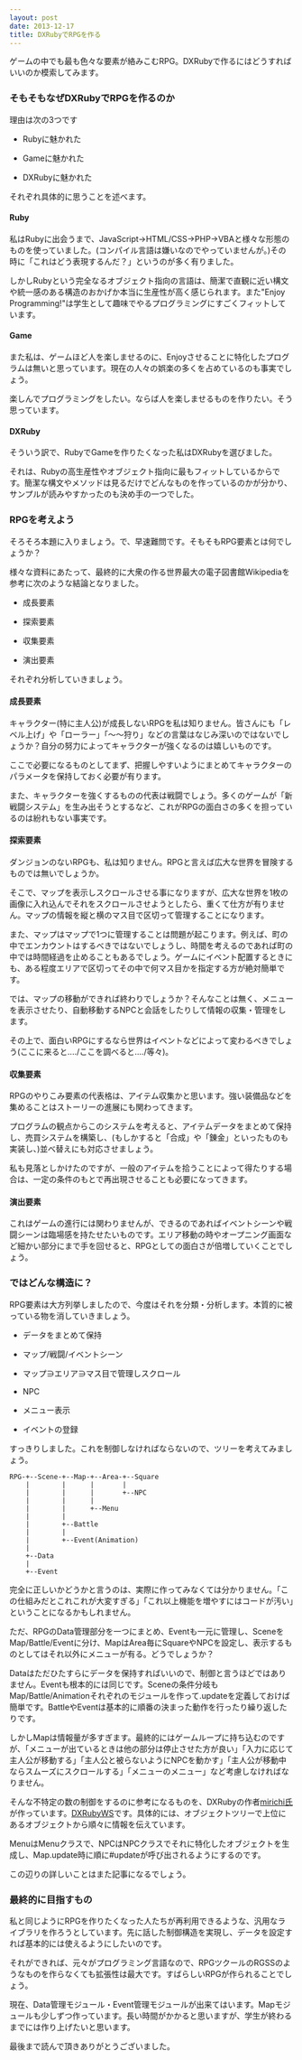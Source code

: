 ```yaml
---
layout: post
date: 2013-12-17
title: DXRubyでRPGを作る
---
```


ゲームの中でも最も色々な要素が絡みこむRPG。DXRubyで作るにはどうすればいいのか模索してみます。

### そもそもなぜDXRubyでRPGを作るのか

理由は次の3つです


* Rubyに魅かれた

* Gameに魅かれた

* DXRubyに魅かれた


それぞれ具体的に思うことを述べます。

#### Ruby

私はRubyに出会うまで、JavaScript→HTML/CSS→PHP→VBAと様々な形態のものを使っていました。(コンパイル言語は嫌いなのでやっていませんが。)その時に「これはどう表現するんだ？」というのが多く有りました。

しかしRubyという完全なるオブジェクト指向の言語は、簡潔で直観に近い構文や統一感のある構造のおかげか本当に生産性が高く感じられます。また"Enjoy Programming!"は学生として趣味でやるプログラミングにすごくフィットしています。

#### Game

また私は、ゲームほど人を楽しませるのに、Enjoyさせることに特化したプログラムは無いと思っています。現在の人々の娯楽の多くを占めているのも事実でしょう。

楽しんでプログラミングをしたい。ならば人を楽しませるものを作りたい。そう思っています。

#### DXRuby

そういう訳で、RubyでGameを作りたくなった私はDXRubyを選びました。

それは、Rubyの高生産性やオブジェクト指向に最もフィットしているからです。簡潔な構文やメソッドは見るだけでどんなものを作っているのかが分かり、サンプルが読みやすかったのも決め手の一つでした。

### RPGを考えよう

そろそろ本題に入りましょう。で、早速難問です。そもそもRPG要素とは何でしょうか？

様々な資料にあたって、最終的に大衆の作る世界最大の電子図書館Wikipediaを参考に次のような結論となりました。


+ 成長要素

+ 探索要素

+ 収集要素

+ 演出要素


それぞれ分析していきましょう。

#### 成長要素

キャラクター(特に主人公)が成長しないRPGを私は知りません。皆さんにも「レベル上げ」や「ローラー」「～～狩り」などの言葉はなじみ深いのではないでしょうか？自分の努力によってキャラクターが強くなるのは嬉しいものです。

ここで必要になるものとしてまず、把握しやすいようにまとめてキャラクターのパラメータを保持しておく必要が有ります。

また、キャラクターを強くするものの代表は戦闘でしょう。多くのゲームが「新戦闘システム」を生み出そうとするなど、これがRPGの面白さの多くを担っているのは紛れもない事実です。

#### 探索要素

ダンジョンのないRPGも、私は知りません。RPGと言えば広大な世界を冒険するものでは無いでしょうか。

そこで、マップを表示しスクロールさせる事になりますが、広大な世界を1枚の画像に入れ込んでそれをスクロールさせようとしたら、重くて仕方が有りません。マップの情報を縦と横のマス目で区切って管理することになります。

また、マップはマップで1つに管理することは問題が起こります。例えば、町の中でエンカウントはするべきではないでしょうし、時間を考えるのであれば町の中では時間経過を止めることもあるでしょう。ゲームにイベント配置するときにも、ある程度エリアで区切ってその中で何マス目かを指定する方が絶対簡単です。

では、マップの移動ができれば終わりでしょうか？そんなことは無く、メニューを表示させたり、自動移動するNPCと会話をしたりして情報の収集・管理をします。

その上で、面白いRPGにするなら世界はイベントなどによって変わるべきでしょう(ここに来ると‥‥/ここを調べると‥‥/等々)。

#### 収集要素

RPGのやりこみ要素の代表格は、アイテム収集かと思います。強い装備品などを集めることはストーリーの進展にも関わってきます。

プログラムの観点からこのシステムを考えると、アイテムデータをまとめて保持し、売買システムを構築し、(もしかすると「合成」や「錬金」といったものも実装し、)並べ替えにも対応させましょう。

私も見落としかけたのですが、一般のアイテムを拾うことによって得たりする場合は、一定の条件のもとで再出現させることも必要になってきます。

#### 演出要素

これはゲームの進行には関わりませんが、できるのであればイベントシーンや戦闘シーンは臨場感を持たせたいものです。エリア移動の時やオープニング画面など細かい部分にまで手を回せると、RPGとしての面白さが倍増していくことでしょう。

### ではどんな構造に？

RPG要素は大方列挙しましたので、今度はそれを分類・分析します。本質的に被っている物を消していきましょう。


- データをまとめて保持

- マップ/戦闘/イベントシーン

- マップ∋エリア∋マス目で管理しスクロール

- NPC

- メニュー表示

- イベントの登録


すっきりしました。これを制御しなければならないので、ツリーを考えてみましょう。

    RPG-+--Scene-+--Map-+--Area-+--Square
        |        |      |       |
        |        |      |       +--NPC
        |        |      |
        |        |      +--Menu
        |        |
        |        +--Battle
        |        |
        |        +--Event(Animation)
        |
        +--Data
        |
        +--Event

完全に正しいかどうかと言うのは、実際に作ってみなくては分かりません。「この仕組みだとこれこれが大変すぎる」「これ以上機能を増やすにはコードが汚い」ということになるかもしれません。

ただ、RPGのData管理部分を一つにまとめ、Eventも一元に管理し、SceneをMap/Battle/Eventに分け、MapはArea毎にSquareやNPCを設定し、表示するものとしてはそれ以外にメニューが有る。どうでしょうか？

Dataはただひたすらにデータを保持すればいいので、制御と言うほどではありません。Eventも根本的には同じです。Sceneの条件分岐もMap/Battle/Animationそれぞれのモジュールを作って.updateを定義しておけば簡単です。BattleやEventは基本的に順番の決まった動作を行ったり繰り返したりです。

しかしMapは情報量が多すぎます。最終的にはゲームループに持ち込むのですが、「メニューが出ているときは他の部分は停止させた方が良い」「入力に応じて主人公が移動する」「主人公と被らないようにNPCを動かす」「主人公が移動中ならスムーズにスクロールする」「メニューのメニュー」など考慮しなければなりません。

そんな不特定の数の制御をするのに参考になるものを、DXRubyの作者[mirichi氏](http://twitter.com/mirichi/ "@mirichi")が作っています。[DXRubyWS](http://github.com/mirichi/dxrubyws "GitHubに移動します")です。具体的には、オブジェクトツリーで上位にあるオブジェクトから順々に情報を伝えています。

MenuはMenuクラスで、NPCはNPCクラスでそれに特化したオブジェクトを生成し、Map.update時に順に#updateが呼び出されるようにするのです。

この辺りの詳しいことはまた記事になるでしょう。

### 最終的に目指すもの

私と同じようにRPGを作りたくなった人たちが再利用できるような、汎用なライブラリを作ろうとしています。先に話した制御構造を実現し、データを設定すれば基本的には使えるようにしたいのです。

それができれば、元々がプログラミング言語なので、RPGツクールのRGSSのようなものを作らなくても拡張性は最大です。すばらしいRPGが作られることでしょう。

現在、Data管理モジュール・Event管理モジュールが出来てはいます。Mapモジュールも少しずつ作っています。長い時間がかかると思いますが、学生が終わるまでには作り上げたいと思います。

最後まで読んで頂きありがとうございました。
